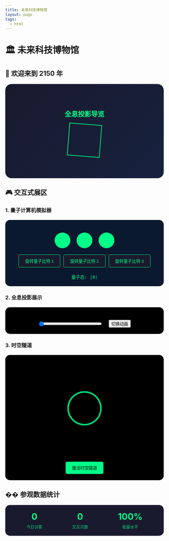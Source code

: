```yaml
---
title: 未来科技博物馆
layout: page
tags:
  - html
---
```



# 🏛️ 未来科技博物馆

## 🌟 欢迎来到 2150 年

<div class="museum-header">
    <div class="hologram">
        <div class="hologram-content">
            <h2>全息投影导览</h2>
            <div class="hologram-animation"></div>
        </div>
    </div>
</div>

<style>
.museum-header {
    position: relative;
    height: 300px;
    background: linear-gradient(135deg, #1a1a2e, #16213e);
    border-radius: 20px;
    overflow: hidden;
    margin: 20px 0;
}

.hologram {
    position: absolute;
    top: 50%;
    left: 50%;
    transform: translate(-50%, -50%);
    width: 200px;
    height: 200px;
}

.hologram-content {
    position: relative;
    width: 100%;
    height: 100%;
    color: #00ff88;
    text-align: center;
}

.hologram-animation {
    position: absolute;
    top: 50%;
    left: 50%;
    transform: translate(-50%, -50%);
    width: 100px;
    height: 100px;
    border: 2px solid #00ff88;
    animation: rotate 4s linear infinite;
}

@keyframes rotate {
    0% { transform: translate(-50%, -50%) rotate(0deg); }
    100% { transform: translate(-50%, -50%) rotate(360deg); }
}
</style>

## 🎮 交互式展区

### 1. 量子计算机模拟器

<div class="quantum-simulator">
    <div class="qubit-container">
        <div class="qubit" id="qubit1"></div>
        <div class="qubit" id="qubit2"></div>
        <div class="qubit" id="qubit3"></div>
    </div>
    <div class="controls">
        <button onclick="rotateQubit(1)">旋转量子比特 1</button>
        <button onclick="rotateQubit(2)">旋转量子比特 2</button>
        <button onclick="rotateQubit(3)">旋转量子比特 3</button>
    </div>
    <div class="result" id="quantumResult">量子态: |0⟩</div>
</div>

<style>
.quantum-simulator {
    background: #0a192f;
    padding: 20px;
    border-radius: 15px;
    margin: 20px 0;
}

.qubit-container {
    display: flex;
    justify-content: center;
    gap: 20px;
    margin: 20px 0;
}

.qubit {
    width: 50px;
    height: 50px;
    background: #00ff88;
    border-radius: 50%;
    transition: transform 0.5s;
}

.controls {
    display: flex;
    justify-content: center;
    gap: 10px;
}

.controls button {
    background: #1a1a2e;
    color: #00ff88;
    border: 1px solid #00ff88;
    padding: 10px 20px;
    border-radius: 5px;
    cursor: pointer;
    transition: all 0.3s;
}

.controls button:hover {
    background: #00ff88;
    color: #1a1a2e;
}

.result {
    text-align: center;
    color: #00ff88;
    margin-top: 20px;
    font-family: monospace;
}
</style>

<script>
function rotateQubit(id) {
    const qubit = document.getElementById(`qubit${id}`);
    const currentRotation = qubit.style.transform ? 
        parseInt(qubit.style.transform.replace('rotate(', '').replace('deg)', '')) : 0;
    const newRotation = (currentRotation + 90) % 360;
    qubit.style.transform = `rotate(${newRotation}deg)`;
    
    // 更新量子态显示
    const states = ['|0⟩', '|1⟩', '|+⟩', '|-⟩'];
    const result = document.getElementById('quantumResult');
    result.textContent = `量子态: ${states[newRotation / 90]}`;
}
</script>

### 2. 全息投影展示

<div class="hologram-display">
    <canvas id="hologramCanvas"></canvas>
    <div class="hologram-controls">
        <input type="range" min="0" max="360" value="0" id="rotationControl">
        <button onclick="toggleAnimation()">切换动画</button>
    </div>
</div>

<style>
.hologram-display {
    background: #000;
    padding: 20px;
    border-radius: 15px;
    margin: 20px 0;
}

#hologramCanvas {
    width: 100%;
    height: 300px;
    background: #000;
}

.hologram-controls {
    display: flex;
    justify-content: center;
    gap: 20px;
    margin-top: 20px;
}

.hologram-controls input[type="range"] {
    width: 200px;
}
</style>

<script>
const canvas = document.getElementById('hologramCanvas');
const ctx = canvas.getContext('2d');
let isAnimating = false;
let rotation = 0;

function drawHologram() {
    ctx.clearRect(0, 0, canvas.width, canvas.height);
    ctx.save();
    ctx.translate(canvas.width/2, canvas.height/2);
    ctx.rotate(rotation * Math.PI / 180);
    
    // 绘制全息图案
    ctx.strokeStyle = '#00ff88';
    ctx.lineWidth = 2;
    
    for(let i = 0; i < 8; i++) {
        ctx.beginPath();
        ctx.arc(0, 0, 50 + i * 20, 0, Math.PI * 2);
        ctx.stroke();
    }
    
    ctx.restore();
}

function animate() {
    if(isAnimating) {
        rotation += 1;
        drawHologram();
        requestAnimationFrame(animate);
    }
}

function toggleAnimation() {
    isAnimating = !isAnimating;
    if(isAnimating) {
        animate();
    }
}

// 初始化
canvas.width = canvas.offsetWidth;
canvas.height = canvas.offsetHeight;
drawHologram();

// 旋转控制
document.getElementById('rotationControl').addEventListener('input', (e) => {
    rotation = parseInt(e.target.value);
    drawHologram();
});
</script>

### 3. 时空隧道

<div class="time-tunnel">
    <div class="tunnel-container">
        <div class="tunnel-ring"></div>
        <div class="tunnel-ring"></div>
        <div class="tunnel-ring"></div>
    </div>
    <div class="tunnel-controls">
        <button onclick="activateTunnel()">激活时空隧道</button>
    </div>
</div>

<style>
.time-tunnel {
    background: #000;
    padding: 20px;
    border-radius: 15px;
    margin: 20px 0;
    overflow: hidden;
}

.tunnel-container {
    position: relative;
    height: 300px;
    perspective: 1000px;
}

.tunnel-ring {
    position: absolute;
    top: 50%;
    left: 50%;
    transform: translate(-50%, -50%);
    width: 100px;
    height: 100px;
    border: 2px solid #00ff88;
    border-radius: 50%;
    animation: tunnel 2s linear infinite;
}

.tunnel-ring:nth-child(2) {
    animation-delay: 0.5s;
}

.tunnel-ring:nth-child(3) {
    animation-delay: 1s;
}

@keyframes tunnel {
    0% {
        transform: translate(-50%, -50%) scale(1) rotate(0deg);
        opacity: 1;
    }
    100% {
        transform: translate(-50%, -50%) scale(3) rotate(360deg);
        opacity: 0;
    }
}

.tunnel-controls {
    text-align: center;
    margin-top: 20px;
}

.tunnel-controls button {
    background: #00ff88;
    color: #000;
    border: none;
    padding: 10px 20px;
    border-radius: 5px;
    cursor: pointer;
    transition: all 0.3s;
}

.tunnel-controls button:hover {
    background: #00cc6a;
}
</style>

<script>
function activateTunnel() {
    const container = document.querySelector('.tunnel-container');
    container.style.animation = 'none';
    container.offsetHeight; // 触发重绘
    container.style.animation = 'tunnelActivate 2s ease-in-out';
}

// 添加新的动画
const style = document.createElement('style');
style.textContent = `
@keyframes tunnelActivate {
    0% { transform: scale(1); }
    50% { transform: scale(1.2); }
    100% { transform: scale(1); }
}
`;
document.head.appendChild(style);
</script>

## �� 参观数据统计

<div class="stats-container">
    <div class="stat-item">
        <div class="stat-value" id="visitorCount">0</div>
        <div class="stat-label">今日访客</div>
    </div>
    <div class="stat-item">
        <div class="stat-value" id="interactionCount">0</div>
        <div class="stat-label">交互次数</div>
    </div>
    <div class="stat-item">
        <div class="stat-value" id="energyLevel">100%</div>
        <div class="stat-label">能量水平</div>
    </div>
</div>

<style>
.stats-container {
    display: flex;
    justify-content: space-around;
    margin: 20px 0;
    padding: 20px;
    background: #1a1a2e;
    border-radius: 15px;
}

.stat-item {
    text-align: center;
    color: #00ff88;
}

.stat-value {
    font-size: 2em;
    font-weight: bold;
}

.stat-label {
    margin-top: 5px;
    font-size: 0.9em;
    opacity: 0.8;
}
</style>

<script>
// 模拟数据更新
setInterval(() => {
    document.getElementById('visitorCount').textContent = 
        Math.floor(Math.random() * 1000);
    document.getElementById('interactionCount').textContent = 
        Math.floor(Math.random() * 5000);
    document.getElementById('energyLevel').textContent = 
        `${Math.floor(Math.random() * 100)}%`;
}, 2000);
</script>

